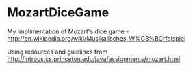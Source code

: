 # MozartDiceGame
My implimentation of Mozart's dice game - http://en.wikipedia.org/wiki/Musikalisches_W%C3%BCrfelspiel

Using resources and guidlines from http://introcs.cs.princeton.edu/java/assignments/mozart.html
